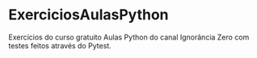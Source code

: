 # ExerciciosAulasPython
Exercícios do curso gratuito Aulas Python do canal Ignorância Zero com testes feitos através do Pytest.
